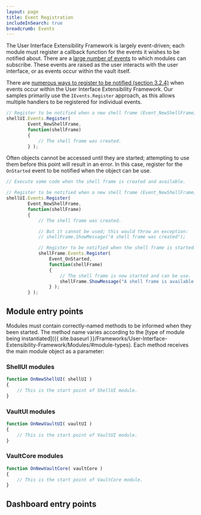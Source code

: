 ```yaml
---
layout: page
title: Event Registration
includeInSearch: true
breadcrumb: Events
---
```


The User Interface Extensibility Framework is largely event-driven; each module must register a callback function for the events it wishes to be notified about.  There are a [large number of events](https://www.m-files.com/UI_Extensibility_Framework/#Events.html) to which modules can subscribe.  These events are raised as the user interacts with the user interface, or as events occur within the vault itself.

There are [numerous ways to register to be notified (section 3.2.4)](https://www.m-files.com/UI_Extensibility_Framework/#Event_Started.html) when events occur within the User Interface Extensibility Framework.  Our samples primarily use the `IEvents.Register` approach, as this allows multiple handlers to be registered for individual events.

```javascript
// Register to be notified when a new shell frame (Event_NewShellFrame) is created.
shellUI.Events.Register(
		Event_NewShellFrame,
		function(shellFrame)
		{
			// The shell frame was created.
		} );
```

<p class="note">Often objects cannot be accessed until they are started; attempting to use them before this point will result in an error.  In this case, register for the <code class="highlighter-rouge">OnStarted</code> event to be notified when the object can be use.</p>

```javascript
// Execute some code when the shell frame is created and available.

// Register to be notified when a new shell frame (Event_NewShellFrame) is created.
shellUI.Events.Register(
		Event_NewShellFrame,
		function(shellFrame)
		{
			// The shell frame was created.

			// But it cannot be used; this would throw an exception:
			// shellFrame.ShowMessage("A shell frame was created");

			// Register to be notified when the shell frame is started.
			shellFrame.Events.Register(
				Event_OnStarted,
				function(shellFrame)
				{
					// The shell frame is now started and can be use.
					shellFrame.ShowMessage("A shell frame is available for use.");
				} );
		} );
```


## Module entry points

Modules must contain correctly-named methods to be informed when they been started.  The method name varies according to the [type of module being instantiated]({{ site.baseurl }}/Frameworks/User-Interface-Extensibility-Framework/Modules/#module-types).  Each method receives the main module object as a parameter:

### ShellUI modules

```javascript
function OnNewShellUI( shellUI )
{
	// This is the start point of ShellUI module.
}
```

### VaultUI modules

```javascript
function OnNewVaultUI( vaultUI )
{
	// This is the start point of VaultUI module.
}
```

### VaultCore modules

```javascript
function OnNewVaultCore( vaultCore )
{
	// This is the start point of VaultCore module.
} 
```

## Dashboard entry points